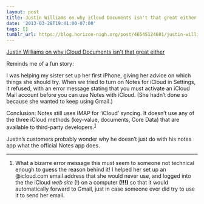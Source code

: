 ```yaml
---
layout: post
title: Justin Williams on why iCloud Documents isn't that great either
date: '2013-03-28T19:41:00-07:00'
tags: []
tumblr_url: https://blog.horizon-nigh.org/post/46545124601/justin-williams-on-why-icloud-documents-isnt-that
---
```

[Justin Williams on why iCloud Documents isn't that great either](http://carpeaqua.com/2013/03/28/why-elements-for-icloud-doesn-t-exist/)  

Reminds me of a fun story:

I was helping my sister set up her first iPhone, giving her advice on which things she should try. When we tried to turn on Notes for iCloud in Settings, it refused, with an error message stating that you must activate an iCloud Mail account before you can use Notes with iCloud. (She hadn’t done so because she wanted to keep using Gmail.)

Conclusion: Notes still uses IMAP for ‘iCloud’ syncing. It doesn’t use any of the three iCloud methods (key-value, documents, Core Data) that are available to third-party developers.<sup id="fnref:1"><a href="#fn:1" class="footnote-ref" role="doc-noteref">1</a></sup>

Justin’s customers probably wonder why he doesn’t just do with his notes app what the official Notes app does.

* * *

1. What a bizarre error message this must seem to someone not technical enough to guess the reason behind it! I helped her set up an @icloud.com email address that she would never use, and logged into the the iCloud _web site_ (!) on a computer **(!!!)** so that it would automatically forward to Gmail, just in case someone ever did try to use it to send her email.


